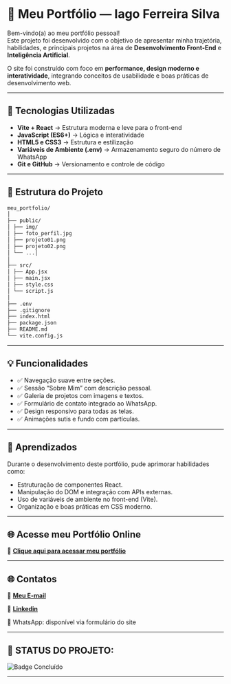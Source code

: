 # 💼 Meu Portfólio — Iago Ferreira Silva

Bem-vindo(a) ao meu portfólio pessoal!  
Este projeto foi desenvolvido com o objetivo de apresentar minha trajetória, habilidades, e principais projetos na área de **Desenvolvimento Front-End** e **Inteligência Artificial**.  

O site foi construído com foco em **performance, design moderno e interatividade**, integrando conceitos de usabilidade e boas práticas de desenvolvimento web.

---

## 🚀 Tecnologias Utilizadas

- **Vite + React** → Estrutura moderna e leve para o front-end  
- **JavaScript (ES6+)** → Lógica e interatividade  
- **HTML5 e CSS3** → Estrutura e estilização  
- **Variáveis de Ambiente (.env)** → Armazenamento seguro do número de WhatsApp  
- **Git e GitHub** → Versionamento e controle de código  

---

## 🧩 Estrutura do Projeto

```bash
meu_portfolio/
│
├── public/
│ ├── img/
│ ├── foto_perfil.jpg
│ ├── projeto01.png
│ ├── projeto02.png
│ └── ...│ 
│
├── src/
│ ├── App.jsx
│ ├── main.jsx
│ ├── style.css
│ └── script.js
│
├── .env
├── .gitignore
├── index.html
├── package.json
├── README.md
└── vite.config.js
```

---

## 💡 Funcionalidades

- ✅ Navegação suave entre seções.
- ✅ Sessão “Sobre Mim” com descrição pessoal.
- ✅ Galeria de projetos com imagens e textos.
- ✅ Formulário de contato integrado ao WhatsApp.
- ✅ Design responsivo para todas as telas.
- ✅ Animações sutis e fundo com partículas.

---

## 🧠 Aprendizados

Durante o desenvolvimento deste portfólio, pude aprimorar habilidades como:

- Estruturação de componentes React.
- Manipulação do DOM e integração com APIs externas.
- Uso de variáveis de ambiente no front-end (Vite).
- Organização e boas práticas em CSS moderno.

---

## 🌐 Acesse meu Portfólio Online

<p>
  🔗 <a href="https://meupor.netlify.app/" target="_blank"><strong>Clique aqui para acessar meu portfólio</strong></a>
</p>

---

## 🌐 Contatos

<p>
  📧 <a href="iagoferreira008@gmail.com" target="_blank"><strong>Meu E-mail</strong></a>
</p>
<p>
  💼 <a href="https://www.linkedin.com/in/iago-ferreira-9278ab257/" target="_blank"><strong>Linkedin</strong></a>
</p>
📱 WhatsApp: disponível via formulário do site

***
## 📌 STATUS DO PROJETO:
![Badge Concluído](https://img.shields.io/static/v1?label=STATUS&message=CONCLU%C3%8DDO&color=brightgreen&style=for-the-badge)

***
